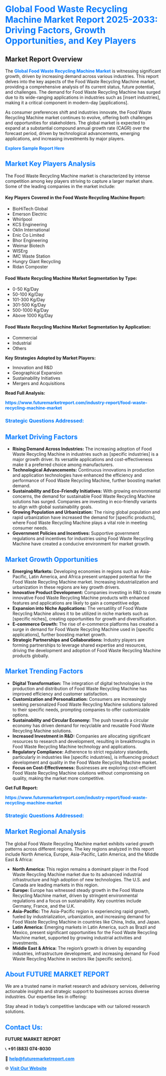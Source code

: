 <h1 style="color: #007BFF;">Global Food Waste Recycling Machine Market Report 2025-2033: Driving Factors, Growth Opportunities, and Key Players</h1>

<section id="overview">
<h2>Market Report Overview</h2>
<p>The <a href="https://www.futuremarketreport.com/industry-report/food-waste-recycling-machine-market" style="color: #007BFF; text-decoration: none;"><strong>Global Food Waste Recycling Machine Market</strong></a> is witnessing significant growth, driven by increasing demand across various industries. This report delves into the key aspects of the Food Waste Recycling Machine market, providing a comprehensive analysis of its current status, future potential, and challenges. The demand for Food Waste Recycling Machine has surged due to its wide-ranging applications in industries such as [insert industries], making it a critical component in modern-day [applications].</p>
<p>As consumer preferences shift and industries innovate, the Food Waste Recycling Machine market continues to evolve, offering both challenges and opportunities for stakeholders. The global market is expected to expand at a substantial compound annual growth rate (CAGR) over the forecast period, driven by technological advancements, emerging applications, and increasing investments by major players.</p>
</section>

<section id="overview">
<p><a href="https://www.futuremarketreport.com/request-sample/reportId=51767" style="color: #007BFF; text-decoration: none;"><strong>Explore Sample Report Here</strong></a></p>
</section>

<section id="key-players">
<h2 style="color: #007BFF;">Market Key Players Analysis</h2>
<p>The Food Waste Recycling Machine market is characterized by intense competition among key players striving to capture a larger market share. Some of the leading companies in the market include:</p>
<h4>Key Players Covered in the Food Waste Recycling Machine Report:</h4>
<ul><li>BioHiTech Global</li><li>Emerson Electric</li><li>Whirlpool</li><li>KCS Engineering</li><li>Oklin International</li><li>Enic Co Limited</li><li>Bhor Engineering</li><li>Weimar Biotech</li><li>WISErg</li><li>IMC Waste Station</li><li>Hungry Giant Recycling</li><li>Ridan Composter</li></ul>
<h4>Food Waste Recycling Machine Market Segmentation by Type:</h4>
<ul><li>0-50 Kg/Day</li><li>50-100 Kg/Day</li><li>101-300 Kg/Day</li><li>301-500 Kg/Day</li><li>500-1000 Kg/Day</li><li>Above 1000 Kg/Day</li></ul>

<h4>Food Waste Recycling Machine Market Segmentation by Application:</h4>
<ul><li>Commercial</li><li>Industrial</li><li>Others</li></ul>
<p><strong>Key Strategies Adopted by Market Players:</strong></p>
<ul>
<li>Innovation and R&D</li>
<li>Geographical Expansion</li>
<li>Sustainability Initiatives</li>
<li>Mergers and Acquisitions</li>
</ul>
</section>

<section>
<p><strong>Read Full Analysis: </strong></p><a href="https://www.futuremarketreport.com/industry-report/food-waste-recycling-machine-market" style="color: #007BFF; text-decoration: none;"><strong>https://www.futuremarketreport.com/industry-report/food-waste-recycling-machine-market</strong></a>
<h3 style="color: #007BFF;">Strategic Questions Addressed:</h3>
</section>

<section id="driving-factors">
<h2 style="color: #007BFF;">Market Driving Factors</h2>
<ul>
<li><strong>Rising Demand Across Industries:</strong> The increasing adoption of Food Waste Recycling Machine in industries such as [specific industries] is a major growth driver. Its versatile applications and cost-effectiveness make it a preferred choice among manufacturers.</li>
<li><strong>Technological Advancements:</strong> Continuous innovations in production and application technologies have enhanced the efficiency and performance of Food Waste Recycling Machine, further boosting market demand.</li>
<li><strong>Sustainability and Eco-Friendly Initiatives:</strong> With growing environmental concerns, the demand for sustainable Food Waste Recycling Machine solutions has surged. Companies are investing in eco-friendly variants to align with global sustainability goals.</li>
<li><strong>Growing Population and Urbanization:</strong> The rising global population and rapid urbanization have increased the demand for [specific products], where Food Waste Recycling Machine plays a vital role in meeting consumer needs.</li>
<li><strong>Government Policies and Incentives:</strong> Supportive government regulations and incentives for industries using Food Waste Recycling Machine have created a conducive environment for market growth.</li>
</ul>
</section>

<section id="growth-opportunities">
<h2 style="color: #007BFF;">Market Growth Opportunities</h2>
<ul>
<li><strong>Emerging Markets:</strong> Developing economies in regions such as Asia-Pacific, Latin America, and Africa present untapped potential for the Food Waste Recycling Machine market. Increasing industrialization and urbanization in these regions are key growth drivers.</li>
<li><strong>Innovative Product Development:</strong> Companies investing in R&D to create innovative Food Waste Recycling Machine products with enhanced features and applications are likely to gain a competitive edge.</li>
<li><strong>Expansion into Niche Applications:</strong> The versatility of Food Waste Recycling Machine allows it to be utilized in niche markets such as [specific niches], creating opportunities for growth and diversification.</li>
<li><strong>E-commerce Growth:</strong> The rise of e-commerce platforms has created a surge in demand for Food Waste Recycling Machine used in [specific applications], further boosting market growth.</li>
<li><strong>Strategic Partnerships and Collaborations:</strong> Industry players are forming partnerships to leverage shared expertise and resources, driving the development and adoption of Food Waste Recycling Machine products globally.</li>
</ul>
</section>

<section id="trending-factors">
<h2 style="color: #007BFF;">Market Trending Factors</h2>
<ul>
<li><strong>Digital Transformation:</strong> The integration of digital technologies in the production and distribution of Food Waste Recycling Machine has improved efficiency and customer satisfaction.</li>
<li><strong>Customization and Personalization:</strong> Consumers are increasingly seeking personalized Food Waste Recycling Machine solutions tailored to their specific needs, prompting companies to offer customizable options.</li>
<li><strong>Sustainability and Circular Economy:</strong> The push towards a circular economy has driven demand for recyclable and reusable Food Waste Recycling Machine solutions.</li>
<li><strong>Increased Investment in R&D:</strong> Companies are allocating significant resources to research and development, resulting in breakthroughs in Food Waste Recycling Machine technology and applications.</li>
<li><strong>Regulatory Compliance:</strong> Adherence to strict regulatory standards, particularly in industries like [specific industries], is influencing product development and quality in the Food Waste Recycling Machine market.</li>
<li><strong>Focus on Cost-Effectiveness:</strong> Businesses are exploring cost-efficient Food Waste Recycling Machine solutions without compromising on quality, making the market more competitive.</li>
</ul>
</section>

<section>
<p><strong>Get Full Report: </strong></p><a href="https://www.futuremarketreport.com/industry-report/food-waste-recycling-machine-market" style="color: #007BFF; text-decoration: none;"><strong>https://www.futuremarketreport.com/industry-report/food-waste-recycling-machine-market</strong></a>
<h3 style="color: #007BFF;">Strategic Questions Addressed:</h3>
</section>


<section id="regional-analysis">
<h2 style="color: #007BFF;">Market Regional Analysis</h2>
<p>The global Food Waste Recycling Machine market exhibits varied growth patterns across different regions. The key regions analyzed in this report include North America, Europe, Asia-Pacific, Latin America, and the Middle East & Africa:</p>
<ul>
<li><strong>North America:</strong> This region remains a dominant player in the Food Waste Recycling Machine market due to its advanced industrial infrastructure and high adoption of new technologies. The U.S. and Canada are leading markets in this region.</li>
<li><strong>Europe:</strong> Europe has witnessed steady growth in the Food Waste Recycling Machine market, driven by stringent environmental regulations and a focus on sustainability. Key countries include Germany, France, and the U.K.</li>
<li><strong>Asia-Pacific:</strong> The Asia-Pacific region is experiencing rapid growth, fueled by industrialization, urbanization, and increasing demand for Food Waste Recycling Machine in countries like China, India, and Japan.</li>
<li><strong>Latin America:</strong> Emerging markets in Latin America, such as Brazil and Mexico, present significant opportunities for the Food Waste Recycling Machine market, supported by growing industrial activities and investments.</li>
<li><strong>Middle East & Africa:</strong> The region’s growth is driven by expanding industries, infrastructure development, and increasing demand for Food Waste Recycling Machine in sectors like [specific sectors].</li>
</ul>
</section>

<footer>
<h2 style="color: #007BFF;">About FUTURE MARKET REPORT</h2>
<p>We are a trusted name in market research and advisory services, delivering actionable insights and strategic support to businesses across diverse industries. Our expertise lies in offering:</p>

<p>Stay ahead in today’s competitive landscape with our tailored research solutions.</p>

<h2 style="color: #007BFF;">Contact Us:</h2>
<p><strong>FUTURE MARKET REPORT</strong></p>
<p>📞 <strong>+91 (883) 074-8030</strong></p>
<p>📧 <strong><a href="mailto:help@futuremarketreport.com" style="color: #007BFF;">help@futuremarketreport.com</a></strong></p>
<p>🌐 <strong><a href="https://www.futuremarketreport.com/" style="color: #007BFF;">Visit Our Website</a></strong></p>
</footer>